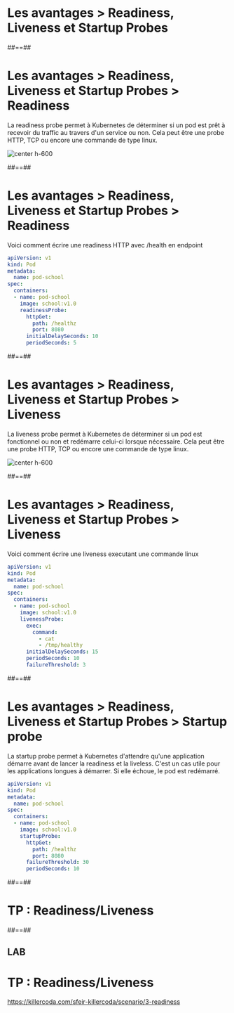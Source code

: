 <!-- .slide: class="transition-bg-sfeir-3"-->

# Les avantages > **Readiness, Liveness et Startup Probes**

##==##

<!-- .slide: -->

# Les avantages > Readiness, Liveness et Startup Probes > **Readiness**

La readiness probe permet à Kubernetes de déterminer si un pod est prêt à recevoir du traffic au travers d'un service ou non. Cela peut être une probe HTTP, TCP ou encore une commande de type linux.

![center h-600](./assets/images/readiness.png)

##==##

<!-- .slide: class="with-code-bg-dark" -->

# Les avantages > Readiness, Liveness et Startup Probes > **Readiness**

Voici comment écrire une readiness HTTP avec /health en endpoint

```yaml
apiVersion: v1
kind: Pod
metadata:
  name: pod-school
spec:
  containers:
  - name: pod-school
    image: school:v1.0
    readinessProbe:
      httpGet:
        path: /healthz
        port: 8080
      initialDelaySeconds: 10
      periodSeconds: 5
```

##==##

<!-- .slide: -->

# Les avantages > Readiness, Liveness et Startup Probes > **Liveness**

La liveness probe permet à Kubernetes de déterminer si un pod est fonctionnel ou non et redémarre celui-ci lorsque nécessaire. Cela peut être une probe HTTP, TCP ou encore une commande de type linux.

![center h-600](./assets/images/liveness.png)

##==##

<!-- .slide: class="with-code-bg-dark" -->

# Les avantages > Readiness, Liveness et Startup Probes > **Liveness**

Voici comment écrire une liveness executant une commande linux

```yaml
apiVersion: v1
kind: Pod
metadata:
  name: pod-school
spec:
  containers:
  - name: pod-school
    image: school:v1.0
    livenessProbe:
      exec:
        command:
          - cat
          - /tmp/healthy
      initialDelaySeconds: 15
      periodSeconds: 10
      failureThreshold: 3
```

##==##

<!-- .slide: class="with-code-bg-dark" -->

# Les avantages > Readiness, Liveness et Startup Probes > **Startup probe**

La startup probe permet à Kubernetes d'attendre qu'une application démarre avant de lancer la readiness et la liveless. C'est un cas utile pour les applications longues à démarrer. Si elle échoue, le pod est redémarré.

```yaml
apiVersion: v1
kind: Pod
metadata:
  name: pod-school
spec:
  containers:
  - name: pod-school
    image: school:v1.0
    startupProbe:
      httpGet:
        path: /healthz
        port: 8080
      failureThreshold: 30
      periodSeconds: 10
```

##==##

<!-- .slide: class="transition-bg-sfeir-2"-->

# TP : Readiness/Liveness

##==##

<!-- .slide: class="exercice"-->

## LAB
# TP : Readiness/Liveness

https://killercoda.com/sfeir-killercoda/scenario/3-readiness
